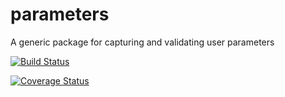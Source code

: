 parameters
==========

A generic package for capturing and validating user parameters

[![Build Status](https://travis-ci.org/inasafe/parameters.svg?branch=master)](https://travis-ci.org/inasafe/parameters)

[![Coverage Status](https://coveralls.io/repos/inasafe/parameters/badge.svg)](https://coveralls.io/r/inasafe/parameters)